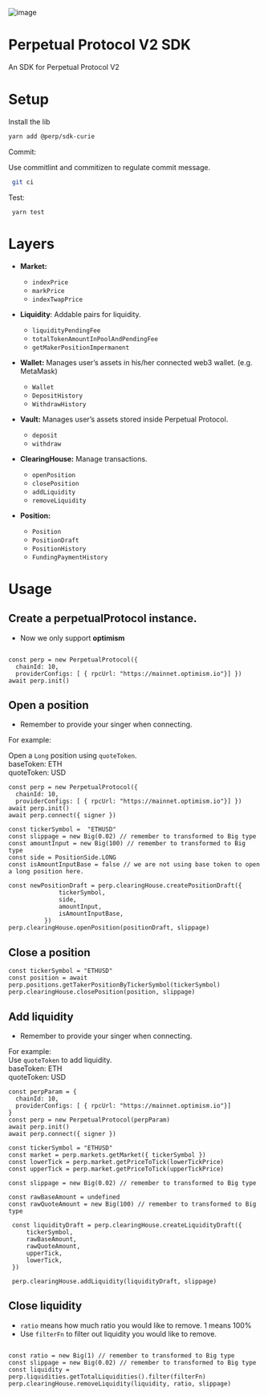 ![image](https://user-images.githubusercontent.com/105896/160322474-95f4da01-c6f4-46d2-a9c2-b6695f140615.png)

# Perpetual Protocol V2 SDK

An SDK for Perpetual Protocol V2

# Setup

Install the lib

```bash
yarn add @perp/sdk-curie
```

Commit:

Use commitlint and commitizen to regulate commit message.

```bash
 git ci
```

Test:

```
 yarn test
```

# Layers

-   **Market:**

    -   `indexPrice`
    -   `markPrice`
    -   `indexTwapPrice`

-   **Liquidity**: Addable pairs for liquidity.

    -   `liquidityPendingFee`
    -   `totalTokenAmountInPoolAndPendingFee`
    -   `getMakerPositionImpermanent`

-   **Wallet:** Manages user’s assets in his/her connected web3 wallet. (e.g. MetaMask)

    -   `Wallet`
    -   `DepositHistory`
    -   `WithdrawHistory`

-   **Vault:** Manages user’s assets stored inside Perpetual Protocol.

    -   `deposit`
    -   `withdraw`

-   **ClearingHouse:** Manage transactions.
    -   `openPosition`
    -   `closePosition`
    -   `addLiquidity`
    -   `removeLiquidity`
-   **Position:**
    -   `Position`
    -   `PositionDraft`
    -   `PositionHistory`
    -   `FundingPaymentHistory`

# Usage

## Create a perpetualProtocol instance.

-   Now we only support **optimism**

```

const perp = new PerpetualProtocol({
  chainId: 10,
  providerConfigs: [ { rpcUrl: "https://mainnet.optimism.io"}] })
await perp.init()

```

## Open a position

-   Remember to provide your singer when connecting.

For example:

Open a `Long` position using `quoteToken`. <br>
baseToken: ETH <br>
quoteToken: USD

```
const perp = new PerpetualProtocol({
  chainId: 10,
  providerConfigs: [ { rpcUrl: "https://mainnet.optimism.io"}] })
await perp.init()
await perp.connect({ signer })

```

```
const tickerSymbol =  "ETHUSD"
const slippage = new Big(0.02) // remember to transformed to Big type
const amountInput = new Big(100) // remember to transformed to Big type
const side = PositionSide.LONG
const isAmountInputBase = false // we are not using base token to open a long position here.

const newPositionDraft = perp.clearingHouse.createPositionDraft({
              tickerSymbol,
              side,
              amountInput,
              isAmountInputBase,
          })
perp.clearingHouse.openPosition(positionDraft, slippage)
```

## Close a position

```
const tickerSymbol = "ETHUSD"
const position = await perp.positions.getTakerPositionByTickerSymbol(tickerSymbol)
perp.clearingHouse.closePosition(position, slippage)
```

## Add liquidity

-   Remember to provide your singer when connecting.

For example:<br />
Use `quoteToken` to add liquidity. <br />
baseToken: ETH <br />
quoteToken: USD

```
const perpParam = {
  chainId: 10,
  providerConfigs: [ { rpcUrl: "https://mainnet.optimism.io"}]
}
const perp = new PerpetualProtocol(perpParam)
await perp.init()
await perp.connect({ signer })
```

```
const tickerSymbol = "ETHUSD"
const market = perp.markets.getMarket({ tickerSymbol })
const lowerTick = perp.market.getPriceToTick(lowerTickPrice)
const upperTick = perp.market.getPriceToTick(upperTickPrice)

const slippage = new Big(0.02) // remember to transformed to Big type

const rawBaseAmount = undefined
const rawQuoteAmount = new Big(100) // remember to transformed to Big type

 const liquidityDraft = perp.clearingHouse.createLiquidityDraft({
     tickerSymbol,
     rawBaseAmount,
     rawQuoteAmount,
     upperTick,
     lowerTick,
 })

 perp.clearingHouse.addLiquidity(liquidityDraft, slippage)
```

## Close liquidity

-   `ratio` means how much ratio you would like to remove. 1 means 100%
-   Use `filterFn` to filter out liquidity you would like to remove.

```

const ratio = new Big(1) // remember to transformed to Big type
const slippage = new Big(0.02) // remember to transformed to Big type
const liquidity = perp.liquidities.getTotalLiquidities().filter(filterFn)
perp.clearingHouse.removeLiquidity(liquidity, ratio, slippage)

```
